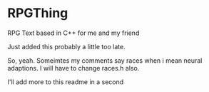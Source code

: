# RPGThing
RPG Text based in C++ for me and my friend

Just added this probably a little too late.

So, yeah. Someimtes my comments say races when i mean neural adaptions. I will have to change races.h also.

I'll add more to this readme in a second
